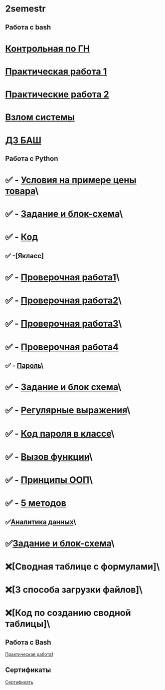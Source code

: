 # 2semestr
## Работа с bash
# [Контрольная по ГН](https://docs.google.com/document/d/1B_AR8fz20wO4QpFGVVcVYpdlDAfXzf_2y4rIiR4xrWY/edit?usp=drivesdk)
# [Практическая работа 1](https://docs.google.com/document/d/1c6dJjY2E8Nd2wS1dGhxW3XkspxdnlWiVMhsYji9bx1U/edit?tab=t.0)
# [Практические работа 2](https://docs.google.com/document/d/1c6dJjY2E8Nd2wS1dGhxW3XkspxdnlWiVMhsYji9bx1U/edit?tab=t.0)
# [Взлом системы](https://docs.google.com/document/d/18IIt1Hk2NYjCsOr8ORRESPU1GCMNmMXUQboUBSWuofI/edit?usp=sharing)
# [ДЗ БАШ](https://docs.google.com/document/d/1XYZss9z3_sus-Qwi7StJho9fnYM9-rQtNSHeIgvgksQ/edit?tab=t.0)
## Работа с Python
# ✅ - [Условия на примере цены товара](https://colab.research.google.com/drive/1G_EZEX2KbKCcde4jEHlQpqX-jXfUIoje#scrollTo=txq5Wj4tfRGB)\
# ✅ - [Задание и блок-схема](https://colab.research.google.com/drive/1G_EZEX2KbKCcde4jEHlQpqX-jXfUIoje#scrollTo=emKGuCu-h0cS&line=1&uniqifier=1)\
# ✅ - [Код](https://colab.research.google.com/drive/1G_EZEX2KbKCcde4jEHlQpqX-jXfUIoje#scrollTo=emKGuCu-h0cS&line=1&uniqifier=1)

## ✅ -[Якласс]

# ✅ - [Проверочная работа1](https://www.yaklass.ru/TestWork/Results/23002086?from=%2Ftestwork)\
# ✅ - [Проверочная работа2](https://www.yaklass.ru/TestWork/Results/22963632?from=%2Ftestwork)\
# ✅ - [Проверочная работа3](https://www.yaklass.ru/TestWork/Results/23100122?from=%2Ftestworkс)\
# ✅ - [Проверочная работа4](https://www.yaklass.ru/TestWork/Results/22938148?from=%2Ftestwork)

## ✅ - [Пароль](https://colab.research.google.com/drive/1G_EZEX2KbKCcde4jEHlQpqX-jXfUIoje#scrollTo=XQWtZWNNr_Cp)\
# ✅ - [Задание и блок схема](https://colab.research.google.com/drive/1G_EZEX2KbKCcde4jEHlQpqX-jXfUIoje#scrollTo=XQWtZWNNr_Cp)\
# ✅ - [Регулярные выражения](https://colab.research.google.com/drive/1G_EZEX2KbKCcde4jEHlQpqX-jXfUIoje#scrollTo=ZS2fU_drqX6h)\
# ✅ - [Код пароля в классе](https://colab.research.google.com/drive/1G_EZEX2KbKCcde4jEHlQpqX-jXfUIoje#scrollTo=8-8ZfLSLyFK5&line=1&uniqifier=1)\
# ✅ - [Вызов функции](https://colab.research.google.com/drive/1G_EZEX2KbKCcde4jEHlQpqX-jXfUIoje#scrollTo=_2N4qD3N8Sau)\
# ✅ - [Принципы ООП](https://colab.research.google.com/drive/1G_EZEX2KbKCcde4jEHlQpqX-jXfhttps://colab.research.google.com/drive/1G_EZEX2KbKCcde4jEHlQpqX-jXfUIoje#scrollTo=SvsVaxeCwKL6UIoje#scrollTo=V2eLAevz2ChR)\
# ✅ - [5 методов](https://colab.research.google.com/drive/1G_EZEX2KbKCcde4jEHlQpqX-jXfUIoje#scrollTo=SvsVaxeCwKL6)

## ✅[Аналитика данных](https://app.diagrams.net/#G1bdcP3OiDcEADn3TipmEa1PqJ_kupxFMD#%7B%22pageId%22%3A%22PrTM6MTqaT5qHNGuFR7M%22%7D)\
# ✅[Задание и блок-схема](https://app.diagrams.net/#G1bdcP3OiDcEADn3TipmEa1PqJ_kupxFMD#%7B%22pageId%22%3A%22PrTM6MTqaT5qHNGuFR7M%22%7D)\
# ❌[Сводная таблице с формулами]\
# ❌[3 способа загрузки файлов]\
# ❌[Код по созданию сводной таблицы]\


## Работа с Bash

[Практическая работа1](https://docs.google.com/document/d/1c6dJjY2E8Nd2wS1dGhxW3XkspxdnlWiVMhsYji9bx1U/edit?tab=t.0)
## Сертификаты
[Сертификать](https://drive.google.com/drive/folders/1jopE5S4RjNQmv-F8HrG8H9uzv_lHJpUB?usp=drive_link)


